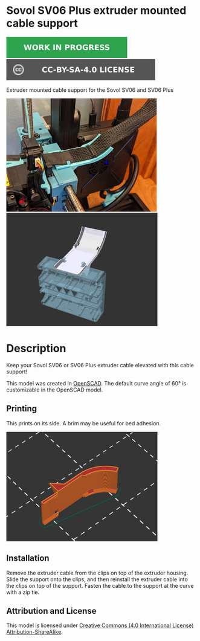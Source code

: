 # Sovol SV06 Plus extruder mounted cable support

![This model is a work in progress][work-in-progress-badge]
[![CC-BY-SA-4.0 license][license-badge]][license]

Extruder mounted cable support for the Sovol SV06 and SV06 Plus

![Photo](images/readme/photo.jpg)
![Model render](images/readme/render-extruder-support-model-preview.png)

# Description

Keep your Sovol SV06 or SV06 Plus extruder cable elevated with this cable
support!

This model was created in [OpenSCAD][openscad]. The default curve angle of 60°
is customizable in the OpenSCAD model.

## Printing

This prints on its side. A brim may be useful for bed adhesion.

![Slicer screenshot](images/readme/slicer-screenshot.png)

## Installation

Remove the extruder cable from the clips on top of the extruder housing. Slide
the support onto the clips, and then reinstall the extruder cable into the
clips on top of the support. Fasten the cable to the support at the curve with a
zip tie.

## Attribution and License

This model is licensed under
[Creative Commons (4.0 International License) Attribution-ShareAlike][license].


[license-badge]: /_static/license-badge-cc-by-sa-4.0.svg
[license]: http://creativecommons.org/licenses/by-sa/4.0/
[openscad]: https://openscad.org
[work-in-progress-badge]: /_static/work-in-progress-badge.svg

